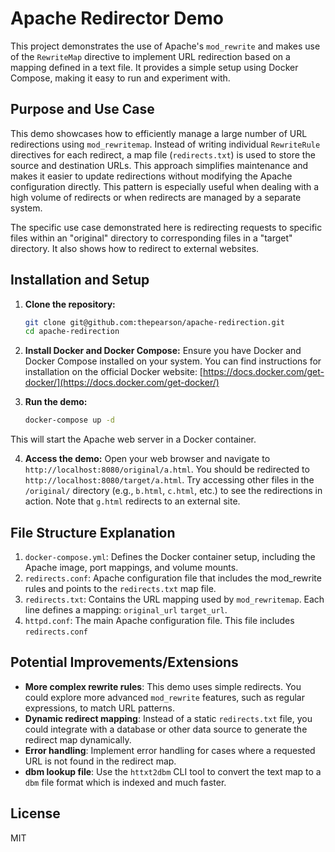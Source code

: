 # Apache Redirector Demo

This project demonstrates the use of Apache's `mod_rewrite` and makes use of the `RewriteMap` directive to implement URL redirection based on a mapping defined in a text file.  It provides a simple setup using Docker Compose, making it easy to run and experiment with.

## Purpose and Use Case

This demo showcases how to efficiently manage a large number of URL redirections using `mod_rewritemap`. Instead of writing individual `RewriteRule` directives for each redirect, a map file (`redirects.txt`) is used to store the source and destination URLs.  This approach simplifies maintenance and makes it easier to update redirections without modifying the Apache configuration directly.  This pattern is especially useful when dealing with a high volume of redirects or when redirects are managed by a separate system.

The specific use case demonstrated here is redirecting requests to specific files within an "original" directory to corresponding files in a "target" directory.  It also shows how to redirect to external websites.

## Installation and Setup

1. **Clone the repository:**

   ```bash
   git clone git@github.com:thepearson/apache-redirection.git
   cd apache-redirection
   ```


2. **Install Docker and Docker Compose:** Ensure you have Docker and Docker Compose installed on your system.  You can find instructions for installation on the official Docker website: [https://docs.docker.com/get-docker/](https://docs.docker.com/get-docker/)

3. **Run the demo:**

    ```bash
    docker-compose up -d

    ````

This will start the Apache web server in a Docker container.

4. **Access the demo:** Open your web browser and navigate to `http://localhost:8080/original/a.html`. You should be redirected to `http://localhost:8080/target/a.html`.  Try accessing other files in the `/original/` directory (e.g., `b.html`, `c.html`, etc.) to see the redirections in action.  Note that `g.html` redirects to an external site.


## File Structure Explanation

1. `docker-compose.yml`: Defines the Docker container setup, including the Apache image, port mappings, and volume mounts.
2. `redirects.conf`: Apache configuration file that includes the mod_rewrite rules and points to the `redirects.txt` map file.
3. `redirects.txt`: Contains the URL mapping used by `mod_rewritemap`. Each line defines a mapping: `original_url` `target_url`.
4. `httpd.conf`: The main Apache configuration file. This file includes `redirects.conf`


## Potential Improvements/Extensions

 - **More complex rewrite rules**: This demo uses simple redirects. You could explore more advanced `mod_rewrite` features, such as regular expressions, to match URL patterns.
 - **Dynamic redirect mapping**: Instead of a static `redirects.txt` file, you could integrate with a database or other data source to generate the redirect map dynamically.
 - **Error handling**: Implement error handling for cases where a requested URL is not found in the redirect map.
 - **dbm lookup file**: Use the `httxt2dbm` CLI tool to convert the text map to a `dbm` file format which is indexed and much faster.


## License

MIT
